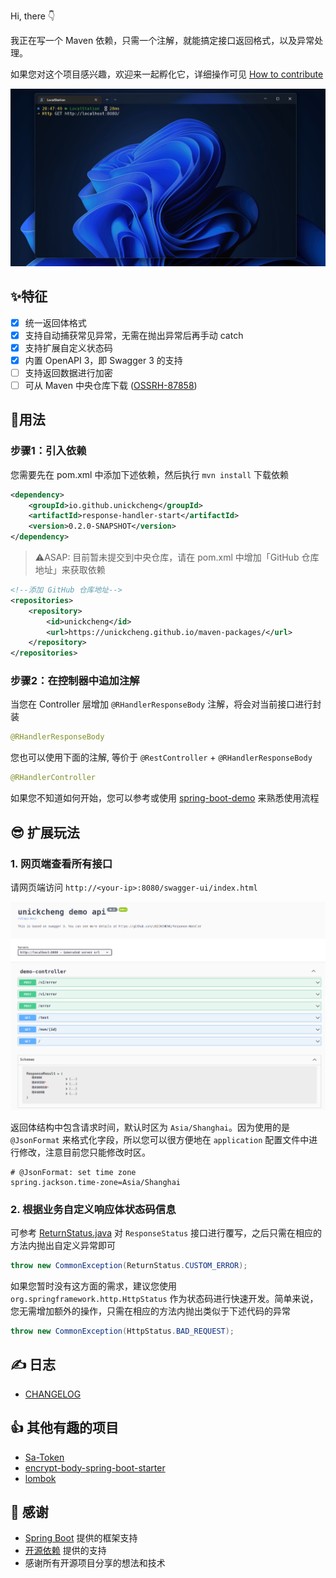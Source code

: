 Hi, there 👇

我正在写一个 Maven 依赖，只需一个注解，就能搞定接口返回格式，以及异常处理。

如果您对这个项目感兴趣，欢迎来一起孵化它，详细操作可见 [How to contribute](contributing.md)

![](assets/restful-api.gif)

## ✨特征

- [X] 统一返回体格式
- [X] 支持自动捕获常见异常，无需在抛出异常后再手动 catch
- [X] 支持扩展自定义状态码
- [x] 内置 OpenAPI 3，即 Swagger 3 的支持
- [ ] 支持返回数据进行加密
- [ ] 可从 Maven 中央仓库下载 ([OSSRH-87858](https://issues.sonatype.org/projects/OSSRH/issues/OSSRH-87858))

## 🎉用法

### 步骤1：引入依赖

您需要先在 pom.xml 中添加下述依赖，然后执行 `mvn install` 下载依赖
```xml
<dependency>
    <groupId>io.github.unickcheng</groupId>
    <artifactId>response-handler-start</artifactId>
    <version>0.2.0-SNAPSHOT</version>
</dependency>
```
> ⚠️ASAP: 目前暂未提交到中央仓库，请在 pom.xml 中增加「GitHub 仓库地址」来获取依赖
```xml
<!--添加 GitHub 仓库地址-->
<repositories>
    <repository>
        <id>unickcheng</id>
        <url>https://unickcheng.github.io/maven-packages/</url>
    </repository>
</repositories>
```
### 步骤2：在控制器中追加注解

当您在 Controller 层增加 `@RHandlerResponseBody` 注解，将会对当前接口进行封装
```java
@RHandlerResponseBody
```

您也可以使用下面的注解, 等价于 `@RestController` + `@RHandlerResponseBody`
```java
@RHandlerController
```

如果您不知道如何开始，您可以参考或使用 [spring-boot-demo](spring-boot-demo) 来熟悉使用流程


## 😎 扩展玩法

### 1. 网页端查看所有接口

请网页端访问 `http://<your-ip>:8080/swagger-ui/index.html`

![Pasted image 20230114213227.png](assets/Pasted-image-20230114213227.png)

返回体结构中包含请求时间，默认时区为 `Asia/Shanghai`。因为使用的是 `@JsonFormat` 来格式化字段，所以您可以很方便地在 `application` 配置文件中进行修改，注意目前您只能修改时区。

```
# @JsonFormat: set time zone  
spring.jackson.time-zone=Asia/Shanghai
```

### 2. 根据业务自定义响应体状态码信息

可参考 [ReturnStatus.java](spring-boot-demo/src/main/java/cc/unickcheng/rhdemo/enums/ReturnStatus.java) 对 `ResponseStatus` 接口进行覆写，之后只需在相应的方法内抛出自定义异常即可
```java
throw new CommonException(ReturnStatus.CUSTOM_ERROR);
```

如果您暂时没有这方面的需求，建议您使用 `org.springframework.http.HttpStatus` 作为状态码进行快速开发。简单来说，您无需增加额外的操作，只需在相应的方法内抛出类似于下述代码的异常
```java
throw new CommonException(HttpStatus.BAD_REQUEST);
```

## ✍️ 日志

- [CHANGELOG](CHANGELOG.md)

## 👍 其他有趣的项目

- [Sa-Token](https://github.com/dromara/sa-token)
- [encrypt-body-spring-boot-starter](https://github.com/Licoy/encrypt-body-spring-boot-starter)
- [lombok](https://github.com/projectlombok/lombok)

## 💖 感谢

- [Spring Boot](https://spring.io/projects/spring-boot) 提供的框架支持
- [开源依赖](https://github.com/UNICKCHENG/Response-Handler/network/dependencies) 提供的支持
- 感谢所有开源项目分享的想法和技术